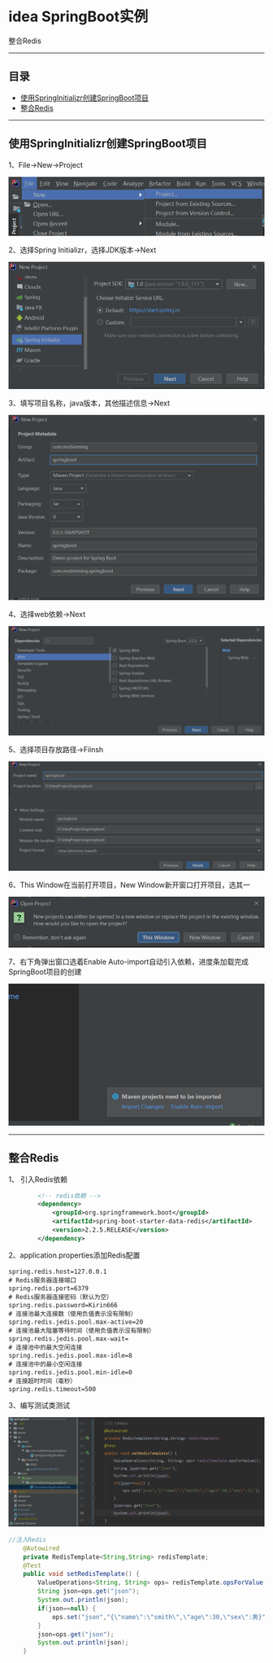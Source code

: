 # idea SpringBoot实例
整合Redis
****
## 目录
* [使用SpringInitializr创建SpringBoot项目](#使用SpringInitializr创建SpringBoot项目) 
* [整合Redis](#整合Redis)
****
使用SpringInitializr创建SpringBoot项目
------
1、File→New→Project 

![图片1](assets/1.png)

2、选择Spring Initializr，选择JDK版本→Next  

![图片2](assets/2.png)

3、填写项目名称，java版本，其他描述信息→Next     

![图片3](assets/3.png)

4、选择web依赖→Next   

![图片4](assets/4.png)

5、选择项目存放路径→Fiinsh

![图片5](assets/5.png)

6、This Window在当前打开项目，New Window新开窗口打开项目，选其一

![图片6](assets/6.png)

7、右下角弹出窗口选着Enable Auto-import自动引入依赖，进度条加载完成SpringBoot项目的创建

![图片7](assets/7.png)

****
整合Redis
------

1、 引入Redis依赖  

```xml
		<!-- redis依赖 -->
        <dependency>
            <groupId>org.springframework.boot</groupId>
            <artifactId>spring-boot-starter-data-redis</artifactId>
            <version>2.2.5.RELEASE</version>
        </dependency>
```

2、application.properties添加Redis配置  

```properties
spring.redis.host=127.0.0.1
# Redis服务器连接端口
spring.redis.port=6379
# Redis服务器连接密码（默认为空）
spring.redis.password=Kirin666
# 连接池最大连接数（使用负值表示没有限制）
spring.redis.jedis.pool.max-active=20
# 连接池最大阻塞等待时间（使用负值表示没有限制）
spring.redis.jedis.pool.max-wait=
# 连接池中的最大空闲连接
spring.redis.jedis.pool.max-idle=8
# 连接池中的最小空闲连接
spring.redis.jedis.pool.min-idle=0
# 连接超时时间（毫秒）
spring.redis.timeout=500
```

3、编写测试类测试  

![8](assets/8.png)

```java
//注入Redis
    @Autowired
    private RedisTemplate<String,String> redisTemplate;
    @Test
    public void setRedisTemplate() {
        ValueOperations<String, String> ops= redisTemplate.opsForValue();
        String json=ops.get("json");
        System.out.println(json);
        if(json==null) {
            ops.set("json","{\"name\":\"smith\",\"age\":30,\"sex\":男}");
        }
        json=ops.get("json");
        System.out.println(json);
    }
```

